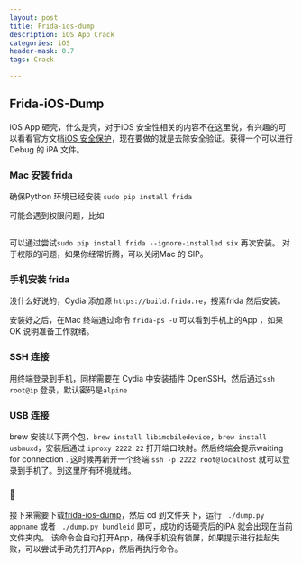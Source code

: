 ```yaml
---
layout: post
title: Frida-ios-dump
description: iOS App Crack
categories: iOS
header-mask: 0.7
tags: Crack

---
```

## Frida-iOS-Dump
iOS App 砸壳，什么是壳，对于iOS 安全性相关的内容不在这里说，有兴趣的可以看看官方文档[iOS 安全保护](https://images.apple.com/cn/business/resources/docs/iOS_Security_Guide.pdf)，现在要做的就是去除安全验证。获得一个可以进行Debug 的 iPA 文件。
### Mac 安装 frida
确保Python 环境已经安装
`sudo pip install frida`

可能会遇到权限问题，比如 

```Operation not permitted: '/tmp/pip-uW0fNP-uninstall/System/Library/Frameworks/Python.framework/Versions/2.7/Extras/lib/python/six-1.4.1-py2.7.egg-info'
```

可以通过尝试`sudo pip install frida --ignore-installed six` 再次安装。
对于权限的问题，如果你经常折腾，可以关闭Mac 的 SIP。

### 手机安装 frida

没什么好说的，Cydia 添加源 `https://build.frida.re`，搜索frida 然后安装。

安装好之后，在Mac 终端通过命令 `frida-ps -U` 可以看到手机上的App ，如果OK 说明准备工作就绪。

### SSH 连接

用终端登录到手机，同样需要在 Cydia 中安装插件 OpenSSH，然后通过`ssh root@ip` 登录，默认密码是`alpine`

### USB 连接

brew 安装以下两个包，`brew install libimobiledevice`，`brew install usbmuxd`，安装后通过 `iproxy 2222 22` 打开端口映射。然后终端会提示waiting for connection . 这时候再新开一个终端 `ssh -p 2222 root@localhost` 就可以登录到手机了。到这里所有环境就绪。

### 🔨

接下来需要下载[frida-ios-dump](https://github.com/AloneMonkey/frida-ios-dump)，然后 cd 到文件夹下，运行 ` ./dump.py appname` 或者 ` ./dump.py bundleid` 即可，成功的话砸壳后的iPA  就会出现在当前文件夹内。
该命令会自动打开App，确保手机没有锁屏，如果提示进行挂起失败，可以尝试手动先打开App，然后再执行命令。


